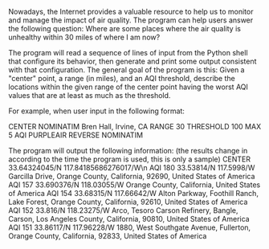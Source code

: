 Nowadays, the Internet provides a valuable resource to help us to monitor and manage the impact of air quality. The program can help users answer the following question: 
Where are some places where the air quality is unhealthy within 30 miles of where I am now?

The program will read a sequence of lines of input from the Python shell that configure its behavior, then generate and print some output consistent with that configuration. 
The general goal of the program is this: Given a "center" point, a range (in miles), and an AQI threshold, describe the locations within the given range of the center point 
having the  worst AQI values that are at least as much as the threshold. 

For example, when user input in the following format:

CENTER NOMINATIM Bren Hall, Irvine, CA
RANGE 30
THRESHOLD 100
MAX 5
AQI PURPLEAIR
REVERSE NOMINATIM

The program will output the following information: (the results change in according to the time the program is used, this is only a sample)
CENTER 33.64324045/N 117.84185686276017/W\n
AQI 180
33.53814/N 117.5998/W
Garcilla Drive, Orange County, California, 92690, United States of America
AQI 157
33.690376/N 118.03055/W
Orange County, California, United States of America
AQI 154
33.68315/N 117.66642/W
Alton Parkway, Foothill Ranch, Lake Forest, Orange County, California, 92610, United States of America
AQI 152
33.816/N 118.23275/W
Arco, Tesoro Carson Refinery, Bangle, Carson, Los Angeles County, California, 90810, United States of America
AQI 151
33.86117/N 117.96228/W
1880, West Southgate Avenue, Fullerton, Orange County, California, 92833, United States of America




